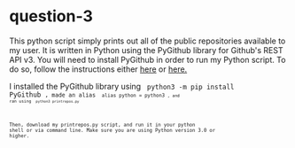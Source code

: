 # question-3

This python script simply prints out all of the public repositories available to my user. It is written in Python using the 
PyGithub library for Github's REST API v3. You will need to install
PyGithub in order to run my Python script. To do so, follow the instructions either <a href="https://github.com/PyGithub/PyGithub">here</a>
or <a href="https://pygithub.readthedocs.io/en/latest/introduction.html">here.</a>

I installed the PyGithub library using <code> python3 -m pip install PyGithub <code>, made an alias <code> alias python = python3 <code>, and ran using <code> python3 printrepos.py <code>

Then, download my printrepos.py script, and run it in your python shell or via command line. Make sure you are using Python version 3.0 or higher.
